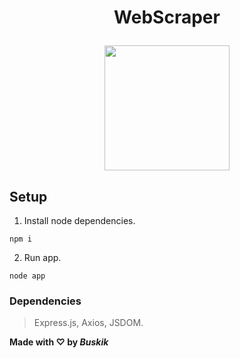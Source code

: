 

<h1 align="center">
  
  WebScraper
 
  


</h1>
 <p align="center">
<img width="200px" height="200px" src="https://www.svgrepo.com/show/506966/com-laptop-code.svg">
</p>
<h2> Setup </h2>
 

1. Install node dependencies.
```
npm i
```
2. Run app.
```
node app
```

### Dependencies
> Express.js, Axios, JSDOM.

**Made with ♡ by _Buskik_**
